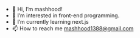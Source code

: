 - 👋 Hi, I’m mashhood!
- 👀 I’m interested in front-end programming.
- 🌱 I’m currently learning next.js
- 📫 How to reach me mashhood1388@gmail.com

<!---
mashhood-ma/mashhood-ma is a ✨ special ✨ repository because its `README.md` (this file) appears on your GitHub profile.
You can click the Preview link to take a look at your changes.
--->
